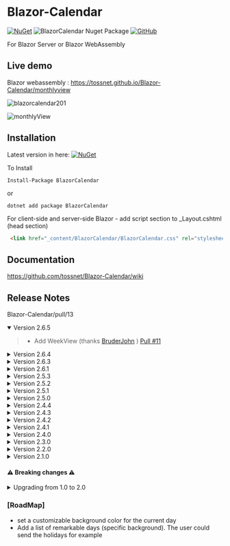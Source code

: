 # Blazor-Calendar
[![NuGet](https://img.shields.io/nuget/v/BlazorCalendar.svg)](https://www.nuget.org/packages/BlazorCalendar/)  ![BlazorCalendar Nuget Package](https://img.shields.io/nuget/dt/BlazorCalendar)
[![GitHub](https://img.shields.io/github/license/tossnet/Blazor-Calendar?color=594ae2&logo=github&style=flat-square)](https://github.com/tossnet/Blazor-Calendar/blob/main/LICENSE)

For Blazor Server or Blazor WebAssembly

## Live demo
Blazor webassembly : https://tossnet.github.io/Blazor-Calendar/monthlyview

![blazorcalendar201](https://user-images.githubusercontent.com/3845786/158783479-35e614fe-fcca-4162-8e64-b5b33338251d.gif)

![monthlyView](https://user-images.githubusercontent.com/3845786/159467420-8140bf09-b24b-4880-91a2-036c9824336a.gif)

## Installation
Latest version in here: [![NuGet](https://img.shields.io/nuget/v/BlazorCalendar.svg)](https://www.nuget.org/packages/BlazorCalendar/) 

To Install

```
Install-Package BlazorCalendar
```
or
```
dotnet add package BlazorCalendar
```
For client-side and server-side Blazor - add script section to _Layout.cshtml (head section)

```html
 <link href="_content/BlazorCalendar/BlazorCalendar.css" rel="stylesheet" />
```

## Documentation
https://github.com/tossnet/Blazor-Calendar/wiki



## <a name="ReleaseNotes"></a>Release Notes

Blazor-Calendar/pull/13
<details open="open"><summary>Version 2.6.5</summary>

>- Add WeekView (thanks [BruderJohn](https://github.com/BruderJohn) )  [Pull #11](https://github.com/tossnet/Blazor-Calendar/pull/13)
</details>

<details><summary>Version 2.6.4</summary>

>- Use task IDs to identify containing div (for JS extensibility)  [Pull #11](https://github.com/tossnet/Blazor-Calendar/pull/11)
</details>

<details><summary>Version 2.6.3</summary>

>- In the monthly view, the calendar displays 3 items  [Issue #8](https://github.com/tossnet/Blazor-Calendar/issues/8)
</details>

<details><summary>Version 2.6.1</summary>

>- MonthlyView : new property HighlightToday (boolean)  [Merge #9](https://github.com/tossnet/Blazor-Calendar/pull/9)
</details>

<details><summary>Version 2.5.3</summary>

>- MonthlyView : fix: duplication of the number of additional tasks [Merge #7](https://github.com/tossnet/Blazor-Calendar/pull/7)
</details>


<details><summary>Version 2.5.2</summary>

>- MonthlyView : return the day on the event ClickEmptyDayParameter. [Merge #5](https://github.com/tossnet/Blazor-Calendar/pull/5)
</details>

<details><summary>Version 2.5.1</summary>
 
>- add new prop named (int) Type  
>- annualView : return the day on the event ClickEmptyDayParameter
</details>

<details><summary>Version 2.5.0</summary>
 
>- new property "FillStyle" (Fill, BackwardDiagonal, ZigZag, Triangles, CrossDots)
</details>

<details><summary>Version 2.4.4</summary>

>- Issue #3
</details>

<details><summary>Version 2.4.3</summary> 

>- Monthly View : we could move a task even if we didn't allow the move
</details>

<details><summary>Version 2.4.2</summary>

>- Issue #2
</details>

<details><summary>Version 2.4.1</summary>
 
>- add white background of headers.
>- AnnualView : lightly rounded edge.
>- In the monthlyview, If a task has a line break (next week) the left edge is not displayed anymore.
</details>

<details><summary>Version 2.4.0</summary>

>- add white background of headers.
>- In the monthlyview, display the start time if it exists.
</details>

<details><summary>Version 2.3.0</summary>

>- improved positioning of tasks in the monthly view.
>- AnnualView : add new event HeaderClick that returns a DateTime (the month clicked).
>- Improvement of the css responsive .
</details>

<details><summary>Version 2.2.0</summary>

>- fix bug.
>- added the NotBeDraggable property.
</details>

<details><summary>Version 2.1.0</summary>   

>- css style improvement.
>- Addition of hatching in the cells at the end of the month.
>- Add a new view called MonthlyView.
</details>

#### ⚠️ Breaking changes ⚠️

<details><summary>Upgrading from 1.0 to 2.0</summary>

* before version 2 :
```html
 <link href="_content/BlazorCalendar/AnnualCalendar.css" rel="stylesheet" />
```

```razor
<AnnualCalendar  FirstDate="today" Months="months"  TasksList="TasksList.ToArray()" />
```

* from version 2 :
```html
 <link href="_content/BlazorCalendar/BlazorCalendar.css" rel="stylesheet" />
```

```razor
<CalendarContainer  FirstDate="today"  TasksList="TasksList.ToArray()" >
   <AnnualView  Months="months" />
</CalendarContainer>
```
   **Reason**
  
  I anticipate creating another monthly view 
</details>

### [RoadMap]

* set a customizable background color for the current day
* Add a list of remarkable days (specific background). The user could send the holidays for example
